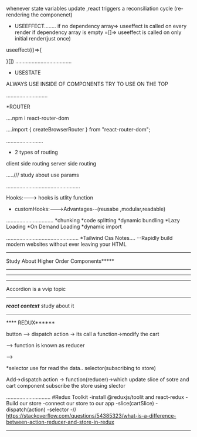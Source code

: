 whenever state variables update ,react triggers a reconsiliation cycle (re-rendering the componenet)


* USEEFFECT........
if no dependency array=> useeffect is called on every render
if dependency array is empty =[]=> useeffect is called on only initial render(just once)


useeffect(()=>{

}[])
......................................


* USESTATE

ALWAYS USE INSIDE OF COMPONENTS
TRY TO USE ON THE TOP

............................

*ROUTER

....npm i react-router-dom

....import { createBrowserRouter } from "react-router-dom";


.........................

*  2 types of routing

client side routing
server side routing


...../// study about use params

..................................................

Hooks:--->
hooks is utlity function

* customHooks:--->Advantages--(reusabe ,modular,readable)

................................
*chunking
*code splitting
*dynamic bundling
*Lazy Loading
*On Demand Loading
*dynamic import
<!-- const Grocery=lazy(()=>import("./components/Grocery")) -->

.................................................
*Tailwind Css Notes....
--Rapidly build modern websites without ever leaving your HTML

---------------

Study About Higher Order Components*****


------------------------------------
------------------------------------
------------------------------------
Accordion is a vvip topic

-------------------------------
***react context*** study about it

--------------------------------

**** REDUX******

button --> dispatch action -> its call a function->modify the cart

--> function is  known as reducer

-->

*selector use for read the data..
selector(subscribing to store)

Add->dispatch action -> function(reducer)->which update slice of sotre 
and cart component subscribe the store using slector

..............................
#Redux Toolkit
-install @reduxjs/toolit and react-redux
-Build  our store
-connect our store to our app
-slice(cartSlice)
-dispatch(action)
-selector
-// https://stackoverflow.com/questions/54385323/what-is-a-difference-between-action-reducer-and-store-in-redux

-------------------------------------------------